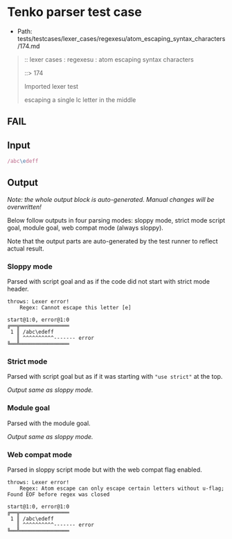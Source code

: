 # Tenko parser test case

- Path: tests/testcases/lexer_cases/regexesu/atom_escaping_syntax_characters/174.md

> :: lexer cases : regexesu : atom escaping syntax characters
>
> ::> 174
>
> Imported lexer test
>
> escaping a single lc letter in the middle

## FAIL

## Input

`````js
/abc\edeff
`````

## Output

_Note: the whole output block is auto-generated. Manual changes will be overwritten!_

Below follow outputs in four parsing modes: sloppy mode, strict mode script goal, module goal, web compat mode (always sloppy).

Note that the output parts are auto-generated by the test runner to reflect actual result.

### Sloppy mode

Parsed with script goal and as if the code did not start with strict mode header.

`````
throws: Lexer error!
    Regex: Cannot escape this letter [e]

start@1:0, error@1:0
╔══╦════════════════
 1 ║ /abc\edeff
   ║ ^^^^^^^^^^------- error
╚══╩════════════════

`````

### Strict mode

Parsed with script goal but as if it was starting with `"use strict"` at the top.

_Output same as sloppy mode._

### Module goal

Parsed with the module goal.

_Output same as sloppy mode._

### Web compat mode

Parsed in sloppy script mode but with the web compat flag enabled.

`````
throws: Lexer error!
    Regex: Atom escape can only escape certain letters without u-flag; Found EOF before regex was closed

start@1:0, error@1:0
╔══╦════════════════
 1 ║ /abc\edeff
   ║ ^^^^^^^^^^------- error
╚══╩════════════════

`````

